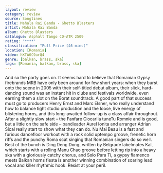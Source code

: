 ```yaml
---
layout: review
category: review
source: Songlines
title: Mahala Rai Banda - Ghetto Blasters
artist: Mahala Rai Banda
album: Ghetto Blasters
catalogue: Asphalt Tango CD-ATR 2509
rating: "****"
classification: "Full Price (46 mins)"
location: [Romania]
video: hXTA0C9arQ4
genre: [balkan, brass, ska]
tags: [Romania, balkan, brass, ska]
---
```


And so the party goes on. It seems hard to believe that Romanian Gypsy firebrands MRB have only been around for few short years: when they burst onto the scene in 2005 with their self-titled debut album, their slick, hard-dancing sound was an instant hit in clubs and festivals worldwide, even earning them a slot on the Borat soundtrack. A good part of that success must go to producers Henry Ernst and Marc Elsner, who really understand how to balance tight studio production and the loose, live energy of blistering horns, and this long-awaited follow-up is a class affair throughout. After a slightly slow start – the Fanfare Ciocarlia tuneTu Romnie and is good, but a little on the safe side – bandleader Aurel Ionita and arranger Adrian Sical really start to show what they can do. Nu Mai Beau is a fast and furious dancefloor workout with a rock solid uptempo groove, frenetic horn riffs and the punchy Roma scat singing that Romanian singers do so well. Best of the bunch is Ding Deng Dong, written by Belgrade labelmates Kal, which starts with a rolling Manu Chao groove before letting rip into a heavy ska with a gloriously catchy chorus, and Solo Para Ti, a gypsy flamenco meets Balkan horns fiesta is another winning combination of soaring lead vocal and killer rhythmic hook. Resist at your peril.